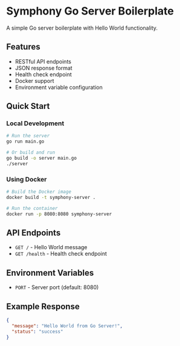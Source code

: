 # Symphony Go Server Boilerplate

A simple Go server boilerplate with Hello World functionality.

## Features

- RESTful API endpoints
- JSON response format
- Health check endpoint
- Docker support
- Environment variable configuration

## Quick Start

### Local Development

```bash
# Run the server
go run main.go

# Or build and run
go build -o server main.go
./server
```

### Using Docker

```bash
# Build the Docker image
docker build -t symphony-server .

# Run the container
docker run -p 8080:8080 symphony-server
```

## API Endpoints

- `GET /` - Hello World message
- `GET /health` - Health check endpoint

## Environment Variables

- `PORT` - Server port (default: 8080)

## Example Response

```json
{
  "message": "Hello World from Go Server!",
  "status": "success"
}
``` 